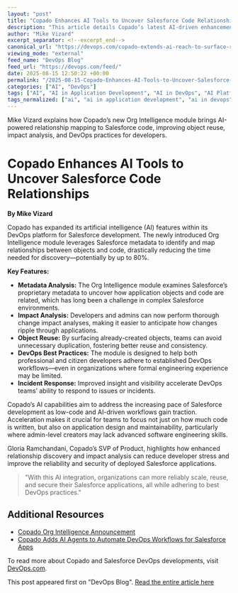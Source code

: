 ```yaml
---
layout: "post"
title: "Copado Enhances AI Tools to Uncover Salesforce Code Relationships"
description: "This article details Copado’s latest AI-driven enhancements for its DevOps platform targeting Salesforce application development. It introduces the Org Intelligence module, which analyzes Salesforce metadata to surface code and object relationships, enabling faster impact analysis, better reuse, and improved DevOps best practices for both professional and citizen developers working in Salesforce environments."
author: "Mike Vizard"
excerpt_separator: <!--excerpt_end-->
canonical_url: "https://devops.com/copado-extends-ai-reach-to-surface-relationships-between-salesforce-code/?utm_source=rss&utm_medium=rss&utm_campaign=copado-extends-ai-reach-to-surface-relationships-between-salesforce-code"
viewing_mode: "external"
feed_name: "DevOps Blog"
feed_url: "https://devops.com/feed/"
date: 2025-08-15 12:50:22 +00:00
permalink: "/2025-08-15-Copado-Enhances-AI-Tools-to-Uncover-Salesforce-Code-Relationships.html"
categories: ["AI", "DevOps"]
tags: ["AI", "AI in Application Development", "AI in DevOps", "AI Platform", "Application Development", "Business Of DevOps", "Change Impact Analysis", "Citizen Development", "Copado", "Copado AI", "DevOps", "DevOps Best Practices", "Incident Response", "Object Relationships", "Org Intelligence", "Posts", "SaaS Development", "Salesforce", "Salesforce Change Impact Analysis", "Salesforce Code Analysis", "Salesforce DevOps", "Salesforce Metadata", "Salesforce Object Relationships", "Social Facebook", "Social LinkedIn", "Social X", "Software Engineering"]
tags_normalized: ["ai", "ai in application development", "ai in devops", "ai platform", "application development", "business of devops", "change impact analysis", "citizen development", "copado", "copado ai", "devops", "devops best practices", "incident response", "object relationships", "org intelligence", "posts", "saas development", "salesforce", "salesforce change impact analysis", "salesforce code analysis", "salesforce devops", "salesforce metadata", "salesforce object relationships", "social facebook", "social linkedin", "social x", "software engineering"]
---
```


Mike Vizard explains how Copado’s new Org Intelligence module brings AI-powered relationship mapping to Salesforce code, improving object reuse, impact analysis, and DevOps practices for developers.<!--excerpt_end-->

# Copado Enhances AI Tools to Uncover Salesforce Code Relationships

**By Mike Vizard**

Copado has expanded its artificial intelligence (AI) features within its DevOps platform for Salesforce development. The newly introduced Org Intelligence module leverages Salesforce metadata to identify and map relationships between objects and code, drastically reducing the time needed for discovery—potentially by up to 80%.

**Key Features:**

- **Metadata Analysis:** The Org Intelligence module examines Salesforce’s proprietary metadata to uncover how application objects and code are related, which has long been a challenge in complex Salesforce environments.
- **Impact Analysis:** Developers and admins can now perform thorough change impact analyses, making it easier to anticipate how changes ripple through applications.
- **Object Reuse:** By surfacing already-created objects, teams can avoid unnecessary duplication, fostering better reuse and consistency.
- **DevOps Best Practices:** The module is designed to help both professional and citizen developers adhere to established DevOps workflows—even in organizations where formal engineering experience may be limited.
- **Incident Response:** Improved insight and visibility accelerate DevOps teams’ ability to respond to issues or incidents.

Copado’s AI capabilities aim to address the increasing pace of Salesforce development as low-code and AI-driven workflows gain traction. Acceleration makes it crucial for teams to focus not just on how much code is written, but also on application design and maintainability, particularly where admin-level creators may lack advanced software engineering skills.

Gloria Ramchandani, Copado’s SVP of Product, highlights how enhanced relationship discovery and impact analysis can reduce developer stress and improve the reliability and security of deployed Salesforce applications.

> "With this AI integration, organizations can more reliably scale, reuse, and secure their Salesforce applications, all while adhering to best DevOps practices."

## Additional Resources

- [Copado Org Intelligence Announcement](https://www.copado.com/resources/blog/copado-launches-org-intelligence-to-provide-end-to-end-visibility-into-salesforce-environments)
- [Copado Adds AI Agents to Automate DevOps Workflows for Salesforce Apps](https://devops.com/copado-adds-ai-agents-to-automate-devops-workflows-for-salesforce-apps/)

To read more about Copado and Salesforce DevOps developments, visit [DevOps.com](https://devops.com/).

This post appeared first on "DevOps Blog". [Read the entire article here](https://devops.com/copado-extends-ai-reach-to-surface-relationships-between-salesforce-code/?utm_source=rss&utm_medium=rss&utm_campaign=copado-extends-ai-reach-to-surface-relationships-between-salesforce-code)
